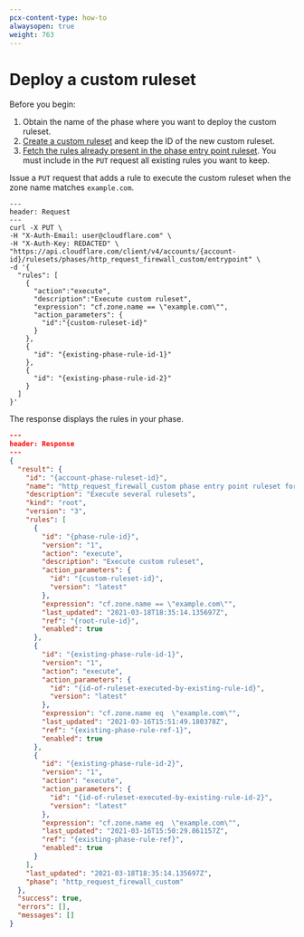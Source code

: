 ```yaml
---
pcx-content-type: how-to
alwaysopen: true
weight: 763
---
```


# Deploy a custom ruleset

Before you begin:

1. Obtain the name of the phase where you want to deploy the custom ruleset.
1. [Create a custom ruleset](/custom-rulesets/create-custom-ruleset) and keep the ID of the new custom ruleset.
1. [Fetch the rules already present in the phase entry point ruleset](/basic-operations/view-rulesets#view-the-rules-included-in-a-ruleset). You must include in the `PUT` request all existing rules you want to keep.

Issue a `PUT` request that adds a rule to execute the custom ruleset when the zone name matches `example.com`.

```curl
---
header: Request
---
curl -X PUT \
-H "X-Auth-Email: user@cloudflare.com" \
-H "X-Auth-Key: REDACTED" \
"https://api.cloudflare.com/client/v4/accounts/{account-id}/rulesets/phases/http_request_firewall_custom/entrypoint" \
-d '{
  "rules": [
    {
      "action":"execute",
      "description":"Execute custom ruleset",
      "expression": "cf.zone.name == \"example.com\"",
      "action_parameters": {
        "id":"{custom-ruleset-id}"
      }
    },
    {
      "id": "{existing-phase-rule-id-1}"
    },
    {
      "id": "{existing-phase-rule-id-2}"
    }
  ]
}'
```

The response displays the rules in your phase.

```json
---
header: Response
---
{
  "result": {
    "id": "{account-phase-ruleset-id}",
    "name": "http_request_firewall_custom phase entry point ruleset for my account",
    "description": "Execute several rulesets",
    "kind": "root",
    "version": "3",
    "rules": [
      {
        "id": "{phase-rule-id}",
        "version": "1",
        "action": "execute",
        "description": "Execute custom ruleset",
        "action_parameters": {
          "id": "{custom-ruleset-id}",
          "version": "latest"
        },
        "expression": "cf.zone.name == \"example.com\"",
        "last_updated": "2021-03-18T18:35:14.135697Z",
        "ref": "{root-rule-id}",
        "enabled": true
      },
      {
        "id": "{existing-phase-rule-id-1}",
        "version": "1",
        "action": "execute",
        "action_parameters": {
          "id": "{id-of-ruleset-executed-by-existing-rule-id}",
          "version": "latest"
        },
        "expression": "cf.zone.name eq  \"example.com\"",
        "last_updated": "2021-03-16T15:51:49.180378Z",
        "ref": "{existing-phase-rule-ref-1}",
        "enabled": true
      },
      {
        "id": "{existing-phase-rule-id-2}",
        "version": "1",
        "action": "execute",
        "action_parameters": {
          "id": "{id-of-ruleset-executed-by-existing-rule-id-2}",
          "version": "latest"
        },
        "expression": "cf.zone.name eq  \"example.com\"",
        "last_updated": "2021-03-16T15:50:29.861157Z",
        "ref": "{existing-phase-rule-ref}",
        "enabled": true
      }
    ],
    "last_updated": "2021-03-18T18:35:14.135697Z",
    "phase": "http_request_firewall_custom"
  },
  "success": true,
  "errors": [],
  "messages": []
}
```
